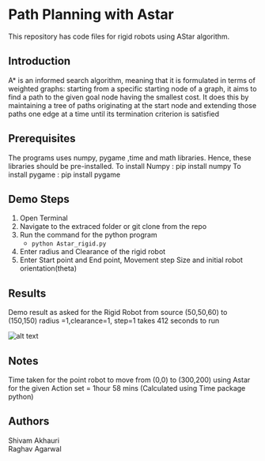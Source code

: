 # Path Planning with Astar
This repository has code files for rigid robots using AStar algorithm. 

## Introduction
A* is an informed search algorithm, meaning that it is formulated in terms of weighted graphs: starting from a specific starting node of a graph, it aims to find a path to the given goal node having the smallest cost. It does this by maintaining a tree of paths originating at the start node and extending those paths one edge at a time until its termination criterion is satisfied

## Prerequisites
The programs uses numpy, pygame ,time and math libraries. Hence, these libraries should be pre-installed. 
To install Numpy : pip install numpy
To install pygame : pip install pygame

## Demo Steps
1.  Open Terminal 
2.  Navigate to the extraced folder or git clone from the repo
3.  Run the command for the python program
    - ```python Astar_rigid.py``` 
4. Enter radius and Clearance of the rigid robot
5. Enter Start point and End point, Movement step Size and initial robot orientation(theta) 

## Results

Demo result as asked for the Rigid Robot from source (50,50,60) to (150,150) 
radius =1,clearance=1, step=1 takes 412 seconds to run

![alt text](ex2.gif)



## Notes 
Time taken for the point robot to move from (0,0) to (300,200) using Astar for the given Action set =  1hour 58 mins (Calculated using Time package python)

## Authors
Shivam Akhauri  
Raghav Agarwal
